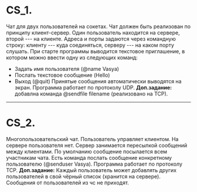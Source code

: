 **CS_1.** 
=========
Чат для двух пользователей на сокетах. Чат должен быть реализован по принципу клиент-сервер. Один пользователь находится на сервере, второй --- на клиенте. Адреса и порты задаются через командную строку: клиенту --- куда соединяться, серверу --- на каком порту слушать. При старте программы выводится текстовое приглашение, в котором можно ввести одну из следующих команд:
* Задать имя пользователя (@name Vasya)
* Послать текстовое сообщение (Hello)
* Выход (@quit)
Принятые сообщения автоматически выводятся на экран. Программа работает по протоколу UDP.
**Доп.задание:** добавлна команда @sendfile filename (реализовано на TCP).
***
**CS_2.**
=========
Многопользовательский чат. 
Пользователь управляет клиентом. На сервере пользователя нет. Сервер занимается пересылкой сообщений между клиентами.
По умолчанию сообщение посылается всем участникам чата.
Есть команда послать сообщение конкретному пользователю (@senduser Vasya).
Программа работает по протоколу TCP.
**Доп.задание:** Каждый пользователь может добавлять других пользователей в свой чёрный список (хранится на сервере). Сообщения от пользователей из чс не приходят.
